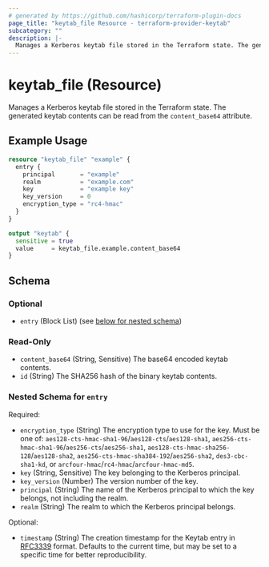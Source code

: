 ```yaml
---
# generated by https://github.com/hashicorp/terraform-plugin-docs
page_title: "keytab_file Resource - terraform-provider-keytab"
subcategory: ""
description: |-
  Manages a Kerberos keytab file stored in the Terraform state. The generated keytab contents can be read from the content_base64 attribute.
---
```


# keytab_file (Resource)

Manages a Kerberos keytab file stored in the Terraform state. The generated keytab contents can be read from the `content_base64` attribute.

## Example Usage

```terraform
resource "keytab_file" "example" {
  entry {
    principal       = "example"
    realm           = "example.com"
    key             = "example key"
    key_version     = 0
    encryption_type = "rc4-hmac"
  }
}

output "keytab" {
  sensitive = true
  value     = keytab_file.example.content_base64
}
```

<!-- schema generated by tfplugindocs -->
## Schema

### Optional

- `entry` (Block List) (see [below for nested schema](#nestedblock--entry))

### Read-Only

- `content_base64` (String, Sensitive) The base64 encoded keytab contents.
- `id` (String) The SHA256 hash of the binary keytab contents.

<a id="nestedblock--entry"></a>
### Nested Schema for `entry`

Required:

- `encryption_type` (String) The encryption type to use for the key. Must be one of: `aes128-cts-hmac-sha1-96`/`aes128-cts`/`aes128-sha1`, `aes256-cts-hmac-sha1-96`/`aes256-cts`/`aes256-sha1`, `aes128-cts-hmac-sha256-128`/`aes128-sha2`, `aes256-cts-hmac-sha384-192`/`aes256-sha2`, `des3-cbc-sha1-kd`, or `arcfour-hmac`/`rc4-hmac`/`arcfour-hmac-md5`.
- `key` (String, Sensitive) The key belonging to the Kerberos principal.
- `key_version` (Number) The version number of the key.
- `principal` (String) The name of the Kerberos principal to which the key belongs, not including the realm.
- `realm` (String) The realm to which the Kerberos principal belongs.

Optional:

- `timestamp` (String) The creation timestamp for the Keytab entry in [RFC3339](https://datatracker.ietf.org/doc/html/rfc3339#section-5.8) format. Defaults to the current time, but may be set to a specific time for better reproducibility.


